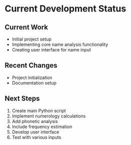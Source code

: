 # Current Development Status

## Current Work
- Initial project setup
- Implementing core name analysis functionality
- Creating user interface for name input

## Recent Changes
- Project initialization
- Documentation setup

## Next Steps
1. Create main Python script
2. Implement numerology calculations
3. Add phonetic analysis
4. Include frequency estimation
5. Develop user interface
6. Test with various inputs
